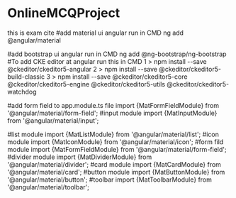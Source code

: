 # OnlineMCQProject
this is exam cite
#add material ui angular run in CMD
ng add @angular/material

#add bootstrap  ui angular run in CMD
ng add @ng-bootstrap/ng-bootstrap
#To add CKE editor at angular run this in CMD
1 > npm install --save @ckeditor/ckeditor5-angular
2 > npm install --save @ckeditor/ckeditor5-build-classic
3 > npm install --save @ckeditor/ckeditor5-core @ckeditor/ckeditor5-engine @ckeditor/ckeditor5-utils @ckeditor/ckeditor5-watchdog






#add form field to app.module.ts file
import {MatFormFieldModule} from '@angular/material/form-field';
#input module
import {MatInputModule} from '@angular/material/input';

#list module
import {MatListModule} from '@angular/material/list';
#icon module
import {MatIconModule} from '@angular/material/icon';
#form fild module
import {MatFormFieldModule} from '@angular/material/form-field';
#divider module
import {MatDividerModule} from '@angular/material/divider';
#card module
import {MatCardModule} from '@angular/material/card';
#button module
import {MatButtonModule} from '@angular/material/button';
#toolbar
import {MatToolbarModule} from '@angular/material/toolbar';
